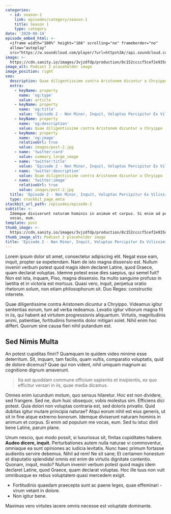 ```yaml
---
categories:
  - id: season-1
    link: episodes/category/season-1
    title: Season 1
    type: category
date: '2020-08-14'
episode_embed_html: >-
  <iframe width="100%" height="166" scrolling="no" frameborder="no"
  allow="autoplay"
  src="https://w.soundcloud.com/player/?url=https%3A//api.soundcloud.com/tracks/387283889&color=%23ff5500&auto_play=false&hide_related=false&show_comments=true&show_user=true&show_reposts=false&show_teaser=true"></iframe>
image: >-
  https://cdn.sanity.io/images/3vjzdfdp/production/8c152ccccf5cef2e935d608a480c9fb26bc7bff9-1200x800.jpg
image_alt: Podcast 2 placeholder image
image_position: right
seo:
  description: Quae diligentissime contra Aristonem dicuntur a Chryippo
  extra:
    - keyName: property
      name: 'og:type'
      value: article
    - keyName: property
      name: 'og:title'
      value: 'Episode 2 - Non Minor, Inquit, Voluptas Percipitur Ex Vilissimis'
    - keyName: property
      name: 'og:description'
      value: Quae diligentissime contra Aristonem dicuntur a Chryippo
    - keyName: property
      name: 'og:image'
      relativeUrl: true
      value: images/post-2.jpg
    - name: 'twitter:card'
      value: summary_large_image
    - name: 'twitter:title'
      value: 'Episode 2 - Non Minor, Inquit, Voluptas Percipitur Ex Vilissimis'
    - name: 'twitter:description'
      value: Quae diligentissime contra Aristonem dicuntur a Chryippo
    - name: 'twitter:image'
      relativeUrl: true
      value: images/post-2.jpg
  title: 'Episode 2 - Non Minor, Inquit, Voluptas Percipitur Ex Vilissimis'
  type: stackbit_page_meta
stackbit_url_path: /episodes/episode-2
subtitle: >-
  Idemque diviserunt naturam hominis in animum et corpus. Si enim ad populum me
  vocas, eum.
template: post
thumb_image: >-
  https://cdn.sanity.io/images/3vjzdfdp/production/8c152ccccf5cef2e935d608a480c9fb26bc7bff9-1200x800.jpg
thumb_image_alt: Podcast 2 placeholder image
title: 'Episode 2 - Non Minor, Inquit, Voluptas Percipitur Ex Vilissimis'
---
```


Lorem ipsum dolor sit amet, consectetur adipiscing elit. Negat esse eam, inquit, propter se expetendam. Nam de isto magna dissensio est. Nullum inveniri verbum potest quod magis idem declaret Latine, quod Graece, quam declarat voluptas. Idemne potest esse dies saepius, qui semel fuit? Non est ista, inquam, Piso, magna dissensio. Ita multo sanguine profuso in laetitia et in victoria est mortuus. Quasi vero, inquit, perpetua oratio rhetorum solum, non etiam philosophorum sit. Duo Reges: constructio interrete.

Quae diligentissime contra Aristonem dicuntur a Chryippo. Videamus igitur sententias eorum, tum ad verba redeamus. Levatio igitur vitiorum magna fit in iis, qui habent ad virtutem progressionis aliquantum. Virtutis, magnitudinis animi, patientiae, fortitudinis fomentis dolor mitigari solet. Nihil enim hoc differt. Quorum sine causa fieri nihil putandum est.

## Sed Nimis Multa

An potest cupiditas finiri? Quamquam te quidem video minime esse deterritum. Sit, inquam, tam facilis, quam vultis, comparatio voluptatis, quid de dolore dicemus? Quae qui non vident, nihil umquam magnum ac cognitione dignum amaverunt.

> Ita est quoddam commune officium sapientis et insipientis, ex quo efficitur versari in iis, quae media dicamus.

Omnes enim iucundum motum, quo sensus hilaretur. Hoc est non dividere, sed frangere. Sed ne, dum huic obsequor, vobis molestus sim. Efficiens dici potest. Quia dolori non voluptas contraria est, sed doloris privatio. Quid dubitas igitur mutare principia naturae? Atqui eorum nihil est eius generis, ut sit in fine atque extrerno bonorum. Idemque diviserunt naturam hominis in animum et corpus. Si enim ad populum me vocas, eum. Sed tu istuc dixti bene Latine, parum plane.

Unum nescio, quo modo possit, si luxuriosus sit, finitas cupiditates habere. **Audeo dicere, inquit.** Perturbationes autem nulla naturae vi commoventur, omniaque ea sunt opiniones ac iudicia levitatis. Nunc haec primum fortasse audientis servire debemus. Nihil ad rem! Ne sit sane; Et certamen honestum et disputatio splendida! omnis est enim de virtutis dignitate contentio. Quonam, inquit, modo? Nullum inveniri verbum potest quod magis idem declaret Latine, quod Graece, quam declarat voluptas. Hoc ille tuus non vult omnibusque ex rebus voluptatem quasi mercedem exigit.

- Fortitudinis quaedam praecepta sunt ac paene leges, quae effeminari - virum vetant in dolore.
- Non igitur bene.

Maximas vero virtutes iacere omnis necesse est voluptate dominante.
